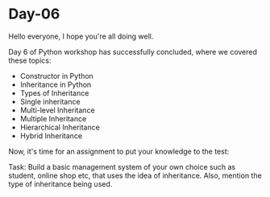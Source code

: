 # Day-06

Hello everyone, I hope you're all doing well.

Day 6 of Python workshop has successfully concluded, where we covered these topics:

- Constructor in Python
- Inheritance in Python
- Types of Inheritance
- Single inheritance
- Multi-level Inheritance
- Multiple Inheritance
- Hierarchical Inheritance
- Hybrid Inheritance

Now, it's time for an assignment to put your knowledge to the test:

Task: Build a basic management system of your own choice such as student, online shop etc, that uses the idea of inheritance. Also, mention the type of inheritance being used.
